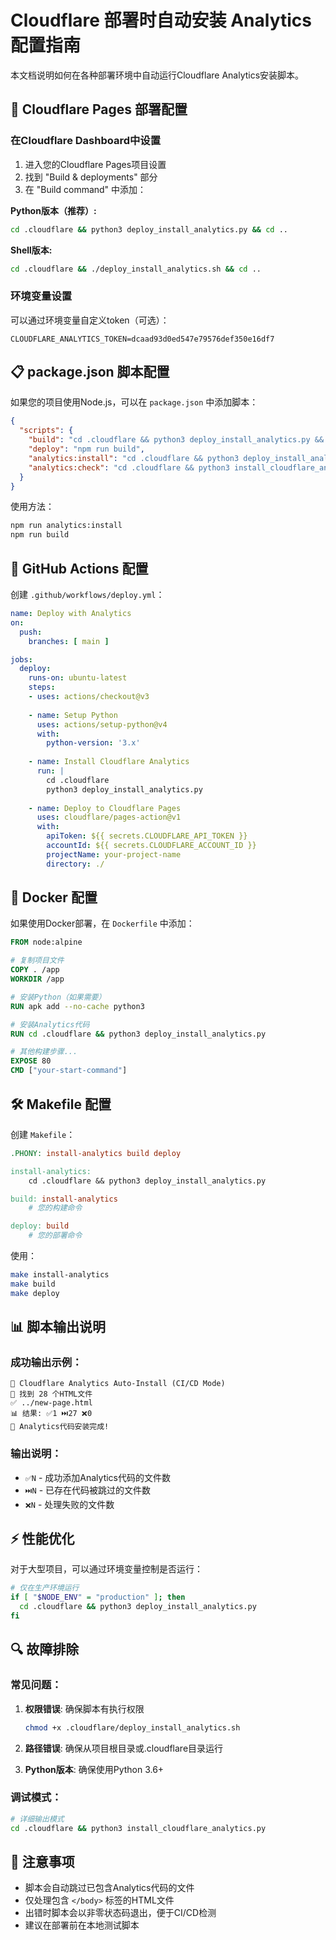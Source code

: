 # Cloudflare 部署时自动安装 Analytics 配置指南

本文档说明如何在各种部署环境中自动运行Cloudflare Analytics安装脚本。

## 🚀 Cloudflare Pages 部署配置

### 在Cloudflare Dashboard中设置

1. 进入您的Cloudflare Pages项目设置
2. 找到 "Build & deployments" 部分
3. 在 "Build command" 中添加：

**Python版本（推荐）:**
```bash
cd .cloudflare && python3 deploy_install_analytics.py && cd ..
```

**Shell版本:**
```bash
cd .cloudflare && ./deploy_install_analytics.sh && cd ..
```

### 环境变量设置
可以通过环境变量自定义token（可选）：
```
CLOUDFLARE_ANALYTICS_TOKEN=dcaad93d0ed547e79576def350e16df7
```

## 📋 package.json 脚本配置

如果您的项目使用Node.js，可以在 `package.json` 中添加脚本：

```json
{
  "scripts": {
    "build": "cd .cloudflare && python3 deploy_install_analytics.py && cd ..",
    "deploy": "npm run build",
    "analytics:install": "cd .cloudflare && python3 deploy_install_analytics.py",
    "analytics:check": "cd .cloudflare && python3 install_cloudflare_analytics.py"
  }
}
```

使用方法：
```bash
npm run analytics:install
npm run build
```

## 🔧 GitHub Actions 配置

创建 `.github/workflows/deploy.yml`：

```yaml
name: Deploy with Analytics
on:
  push:
    branches: [ main ]

jobs:
  deploy:
    runs-on: ubuntu-latest
    steps:
    - uses: actions/checkout@v3
    
    - name: Setup Python
      uses: actions/setup-python@v4
      with:
        python-version: '3.x'
    
    - name: Install Cloudflare Analytics
      run: |
        cd .cloudflare
        python3 deploy_install_analytics.py
    
    - name: Deploy to Cloudflare Pages
      uses: cloudflare/pages-action@v1
      with:
        apiToken: ${{ secrets.CLOUDFLARE_API_TOKEN }}
        accountId: ${{ secrets.CLOUDFLARE_ACCOUNT_ID }}
        projectName: your-project-name
        directory: ./
```

## 🐳 Docker 配置

如果使用Docker部署，在 `Dockerfile` 中添加：

```dockerfile
FROM node:alpine

# 复制项目文件
COPY . /app
WORKDIR /app

# 安装Python（如果需要）
RUN apk add --no-cache python3

# 安装Analytics代码
RUN cd .cloudflare && python3 deploy_install_analytics.py

# 其他构建步骤...
EXPOSE 80
CMD ["your-start-command"]
```

## 🛠️ Makefile 配置

创建 `Makefile`：

```makefile
.PHONY: install-analytics build deploy

install-analytics:
	cd .cloudflare && python3 deploy_install_analytics.py

build: install-analytics
	# 您的构建命令

deploy: build
	# 您的部署命令
```

使用：
```bash
make install-analytics
make build
make deploy
```

## 📊 脚本输出说明

### 成功输出示例：
```
🔧 Cloudflare Analytics Auto-Install (CI/CD Mode)
📄 找到 28 个HTML文件
✅ ../new-page.html
📊 结果: ✅1 ⏭️27 ❌0
🎉 Analytics代码安装完成!
```

### 输出说明：
- `✅N` - 成功添加Analytics代码的文件数
- `⏭️N` - 已存在代码被跳过的文件数  
- `❌N` - 处理失败的文件数

## ⚡ 性能优化

对于大型项目，可以通过环境变量控制是否运行：

```bash
# 仅在生产环境运行
if [ "$NODE_ENV" = "production" ]; then
  cd .cloudflare && python3 deploy_install_analytics.py
fi
```

## 🔍 故障排除

### 常见问题：

1. **权限错误**: 确保脚本有执行权限
   ```bash
   chmod +x .cloudflare/deploy_install_analytics.sh
   ```

2. **路径错误**: 确保从项目根目录或.cloudflare目录运行

3. **Python版本**: 确保使用Python 3.6+

### 调试模式：
```bash
# 详细输出模式
cd .cloudflare && python3 install_cloudflare_analytics.py
```

## 📝 注意事项

- 脚本会自动跳过已包含Analytics代码的文件
- 仅处理包含 `</body>` 标签的HTML文件
- 出错时脚本会以非零状态码退出，便于CI/CD检测
- 建议在部署前在本地测试脚本 